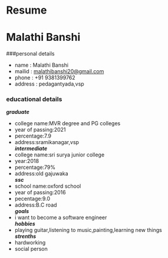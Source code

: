 # Resume  
# Malathi Banshi
###personal details
- name : Malathi Banshi <br>
- mailid : malathibanshi20@gmail.com <br>
- phone : +91 9381399762 <br>
- address : pedagantyada,vsp <br>
### educational details 
 ***graduate***
- college name:MVR degree and PG colleges <br>
- year of passing:2021 <br>
- percentage:7.9 <br>
- address:sramikanagar,vsp <br>
***intermediate***
- college name:sri surya junior college <br>
- year:2018 <br>
- percentage:79% <br>
- address:old gajuwaka <br>
***ssc***
- school name:oxford school <br>
- year of passing:2016 <br>
- pecentage:9.0 <br>
- address:B.C road <br>
***goals***
- i want to become a software engineer <br>
***hobbies***
- playing guitar,listening to music,painting,learning new things <br>
***strenths***
- hardworking <br>
- social person <br>
